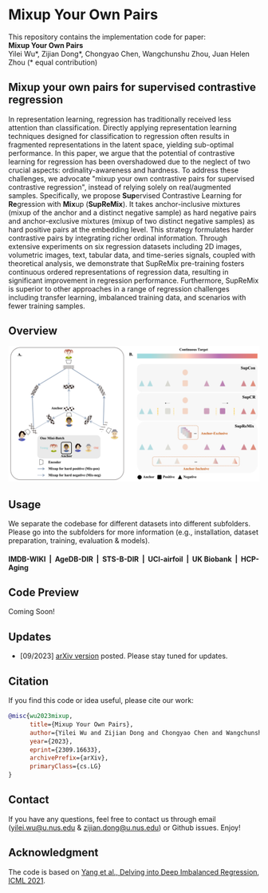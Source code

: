 # Mixup Your Own Pairs

This repository contains the implementation code for paper: <br>
__Mixup Your Own Pairs__ <br>
Yilei Wu*, Zijian Dong*, Chongyao Chen, Wangchunshu Zhou, Juan Helen Zhou (* equal contribution)


## Mixup your own pairs for supervised contrastive regression
In representation learning, regression has traditionally received less attention than classification. Directly applying representation learning techniques designed for classification to regression often results in fragmented representations in the latent space, yielding sub-optimal performance. In this paper, we argue that the potential of contrastive learning for regression has been overshadowed due to the neglect of two crucial aspects: ordinality-awareness and hardness. To address these challenges, we advocate "mixup your own contrastive pairs for supervised contrastive regression", instead of relying solely on real/augmented samples. Specifically, we propose **Sup**ervised Contrastive Learning for **Re**gression with **Mix**up (__SupReMix__). It takes anchor-inclusive mixtures (mixup of the anchor and a distinct negative sample) as hard negative pairs and anchor-exclusive mixtures (mixup of two distinct negative samples) as hard positive pairs at the embedding level. This strategy formulates harder contrastive pairs by integrating richer ordinal information. Through extensive experiments on six regression datasets including 2D images, volumetric images, text, tabular data, and time-series signals, coupled with theoretical analysis, we demonstrate that SupReMix pre-training fosters continuous ordered representations of regression data, resulting in significant improvement in regression performance. Furthermore, SupReMix is superior to other approaches in a range of regression challenges including transfer learning, imbalanced training data, and scenarios with fewer training samples.
## Overview
<div align="center">
  <img src="teaser/method.png" alt="alt text" width="600"/>
</div>

## Usage
We separate the codebase for different datasets into different subfolders. Please go into the subfolders for more information (e.g., installation, dataset preparation, training, evaluation & models).

#### IMDB-WIKI &nbsp;|&nbsp; AgeDB-DIR &nbsp;|&nbsp; STS-B-DIR &nbsp;|&nbsp; UCI-airfoil &nbsp;|&nbsp; UK Biobank  &nbsp;|&nbsp; HCP-Aging

## Code Preview

Coming Soon!

## Updates
- [09/2023] [arXiv version](https://arxiv.org/abs/2309.16633) posted. Please stay tuned for updates.

## Citation
If you find this code or idea useful, please cite our work:
```bib
@misc{wu2023mixup,
      title={Mixup Your Own Pairs}, 
      author={Yilei Wu and Zijian Dong and Chongyao Chen and Wangchunshu Zhou and Juan Helen Zhou},
      year={2023},
      eprint={2309.16633},
      archivePrefix={arXiv},
      primaryClass={cs.LG}
}
```

## Contact
If you have any questions, feel free to contact us through email (yilei.wu@u.nus.edu & zijian.dong@u.nus.edu) or Github issues. Enjoy!



## Acknowledgment

The code is based on [Yang et al., Delving into Deep Imbalanced Regression, ICML 2021](https://github.com/YyzHarry/imbalanced-regression). 